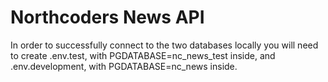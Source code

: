 # Northcoders News API

In order to successfully connect to the two databases locally you will need to create .env.test, with PGDATABASE=nc_news_test inside, and .env.development, with  PGDATABASE=nc_news inside.  
